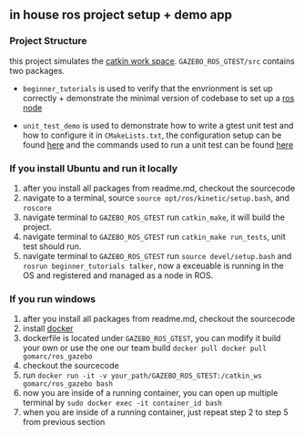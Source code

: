 ## in house ros project setup + demo app

### Project Structure
this project simulates the [catkin work space](http://wiki.ros.org/catkin/Tutorials/create_a_workspace). `GAZEBO_ROS_GTEST/src` contains two packages. 
* `beginner_tutorials` is used to verify that the envrionment is set up   correctly + demonstrate the minimal version of codebase to set up a   [ros node](http://wiki.ros.org/ROS/Tutorials/UnderstandingNodes)


* `unit_test_demo` is used to demonstrate how to write a gtest unit test and how to configure it in `CMakeLists.txt`, the configuration setup can be found [here](http://wiki.ros.org/gtest) and the commands used to run a unit test can be found [here](http://docs.ros.org/jade/api/catkin/html/howto/format2/run_tests.html)



### If you install Ubuntu and run it locally
1. after you install all packages from readme.md, checkout the sourcecode
2. navigate to a terminal, source `source opt/ros/kinetic/setup.bash`, and `roscore` 
3. navigate terminal to `GAZEBO_ROS_GTEST` run `catkin_make`, it will build the project.
4. navigate terminal to `GAZEBO_ROS_GTEST` run `catkin_make run_tests`,
unit test should run.
5. navigate terminal to `GAZEBO_ROS_GTEST` run `source devel/setup.bash` and `rosrun beginner_tutorials talker`, now a exceuable is running in the OS and registered and managed as a node in ROS. 

### If you run windows
1. after you install all packages from readme.md, checkout the sourcecode
2. install [docker](https://docs.docker.com/docker-for-windows/install/)
3. dockerfile is located under `GAZEBO_ROS_GTEST`, you can modify it build your own or use the one our team build `docker pull docker pull gomarc/ros_gazebo`
4. checkout the sourcecode
5. run `docker run -it -v your_path/GAZEBO_ROS_GTEST:/catkin_ws gomarc/ros_gazebo bash`
6. now you are inside of a running container, you can open up multiple terminal by `sudo docker exec -it container_id bash`
7. when you are inside of a running container, just repeat step 2 to step 5 from previous section


